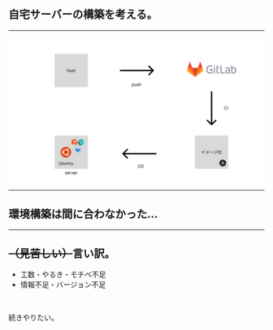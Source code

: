 ## 自宅サーバーの構築を考える。

---

![](../../images/flow.png)

---

## 環境構築は間に合わなかった...

---

## ~~（見苦しい）~~言い訳。

- 工数・やるき・モチベ不足
- 情報不足・バージョン不足

<br />

続きやりたい。